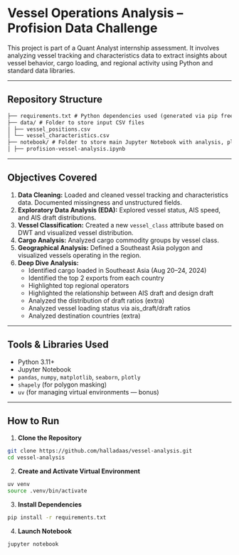 # Vessel Operations Analysis – Profision Data Challenge

This project is part of a Quant Analyst internship assessment. It involves analyzing vessel tracking and characteristics data to extract insights about vessel behavior, cargo loading, and regional activity using Python and standard data libraries.

---

## Repository Structure
```markdown
├── requirements.txt # Python dependencies used (generated via pip freeze)
├── data/ # Folder to store input CSV files
│ ├── vessel_positions.csv
│ └── vessel_characteristics.csv
├── notebook/ # Folder to store main Jupyter Notebook with analysis, plots, and commentary
│ ├── profision-vessel-analysis.ipynb 
```
---

## Objectives Covered

1. **Data Cleaning:** Loaded and cleaned vessel tracking and characteristics data. Documented missingness and unstructured fields.
2. **Exploratory Data Analysis (EDA):** Explored vessel status, AIS speed, and AIS draft distributions.
3. **Vessel Classification:** Created a new `vessel_class` attribute based on DWT and visualized vessel distribution.
4. **Cargo Analysis:** Analyzed cargo commodity groups by vessel class.
5. **Geographical Analysis:** Defined a Southeast Asia polygon and visualized vessels operating in the region.
6. **Deep Dive Analysis:**
   - Identified cargo loaded in Southeast Asia (Aug 20–24, 2024)
   - Identified the top 2 exports from each country
   - Highlighted top regional operators
   - Highlighted the relationship between AIS draft and design draft
   - Analyzed the distribution of draft ratios (extra)
   - Analyzed vessel loading status via ais_draft/draft ratios
   - Analyzed destination countries (extra)
---

## Tools & Libraries Used

- Python 3.11+
- Jupyter Notebook
- `pandas`, `numpy`, `matplotlib`, `seaborn`, `plotly`
- `shapely` (for polygon masking)
- `uv` (for managing virtual environments — bonus)

---

## How to Run

1. **Clone the Repository**
```bash
git clone https://github.com/halladaas/vessel-analysis.git
cd vessel-analysis
```
2. **Create and Activate Virtual Environment**
```bash
uv venv
source .venv/bin/activate
```
3. **Install Dependencies**
```bash
pip install -r requirements.txt
```
4. **Launch Notebook**
```bash
jupyter notebook
```
